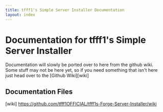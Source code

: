 ```yaml
---
title: tfff1's Simple Server Installer Documentation
layout: index
---
```


# Documentation for tfff1's Simple Server Installer

Documentation will slowly be ported over to here from the github wiki. Some stuff may not be here yet, so if you need something that isn't here just head over to the [Github Wiki][wiki]

## Documentation Files

[wiki] https://github.com/tfff1OFFICIAL/tfff1s-Forge-Server-Installer/wiki